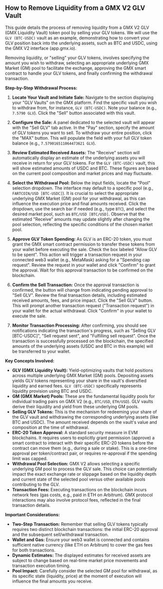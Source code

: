 ## How to Remove Liquidity from a GMX V2 GLV Vault

This guide details the process of removing liquidity from a GMX V2 GLV (GMX Liquidity Vault) token pool by selling your GLV tokens. We will use the `GLV (BTC-USDC)` vault as an example, demonstrating how to convert your GLV position back into the underlying assets, such as BTC and USDC, using the GMX V2 interface (app.gmx.io).

Removing liquidity, or "selling" your GLV tokens, involves specifying the amount you wish to withdraw, selecting an appropriate underlying GMX Market (GM) pool to facilitate the exchange, approving the GMX smart contract to handle your GLV tokens, and finally confirming the withdrawal transaction.

**Step-by-Step Withdrawal Process:**

1.  **Locate Your Vault and Initiate Sale:** Navigate to the section displaying your "GLV Vaults" on the GMX platform. Find the specific vault you wish to withdraw from, for instance, `GLV (BTC-USDC)`. Note your balance (e.g., `7.5790 GLV`). Click the "Sell" button associated with this vault.

2.  **Configure the Sale:** A panel dedicated to the selected vault will appear with the "Sell GLV" tab active. In the "Pay" section, specify the amount of GLV tokens you want to sell. To withdraw your entire position, click the "MAX" button. This will populate the field with your full GLV token balance (e.g., `7.579016511064473621 GLV`).

3.  **Review Estimated Received Assets:** The "Receive" section will automatically display an estimate of the underlying assets you will receive in return for your GLV tokens. For the `GLV (BTC-USDC)` vault, this will show estimated amounts of USDC and BTC. These figures are based on the current pool composition and market prices and may fluctuate.

4.  **Select the Withdrawal Pool:** Below the input fields, locate the "Pool" selection dropdown. The interface may default to a specific pool (e.g., `FARTCOIN/USD [BTC-USDC]`). It is crucial to select the appropriate underlying GMX Market (GM) pool for your withdrawal, as this can influence the execution price and final amounts received. Click the dropdown, use the search bar if needed (e.g., type `BTC`), and select the desired market pool, such as `BTC/USD [BTC/USD]`. Observe that the estimated "Receive" amounts may update slightly after changing the pool selection, reflecting the specific conditions of the chosen market pool.

5.  **Approve GLV Token Spending:** As GLV is an ERC-20 token, you must grant the GMX smart contract permission to transfer these tokens from your wallet before executing the sale. Check the box labeled "Allow GLV to be spent". This action will trigger a transaction request in your connected web3 wallet (e.g., MetaMask) asking for a "Spending cap request". Review the request in your wallet and click "Confirm" to grant the approval. Wait for this approval transaction to be confirmed on the blockchain.

6.  **Confirm the Sell Transaction:** Once the approval transaction is confirmed, the button will change from indicating pending approval to "Sell GLV". Review the final transaction details, including estimated received amounts, fees, and price impact. Click the "Sell GLV" button. This will prompt another transaction request ("Transaction request") in your wallet for the actual withdrawal. Click "Confirm" in your wallet to execute the sale.

7.  **Monitor Transaction Processing:** After confirming, you should see notifications indicating the transaction's progress, such as "Selling GLV [BTC-USDC]", "Sell request sent", and "Fulfilling sell request". Once the transaction is successfully processed on the blockchain, the specified amounts of the underlying assets (USDC and BTC in this example) will be transferred to your wallet.

**Key Concepts Involved:**

*   **GLV (GMX Liquidity Vault):** Yield-optimizing vaults that hold positions across multiple underlying GMX Market (GM) pools. Depositing assets yields GLV tokens representing your share in the vault's diversified liquidity and earned fees. `GLV (BTC-USDC)` specifically represents liquidity provision using BTC and USDC.
*   **GM (GMX Market) Pools:** These are the fundamental liquidity pools for individual trading pairs on GMX V2 (e.g., `BTC/USD`, `ETH/USD`). GLV vaults derive their liquidity and yield from these underlying GM pools.
*   **Selling GLV Tokens:** This is the mechanism for redeeming your share of the GLV vault and withdrawing the corresponding underlying assets (like BTC and USDC). The amount received depends on the vault's value and composition at the time of withdrawal.
*   **ERC-20 Token Approval:** A standard security measure in EVM blockchains. It requires users to explicitly grant permission (approve) a smart contract to interact with their specific ERC-20 tokens before the contract can move them (e.g., during a sale or stake). This is a one-time approval per token/contract pair, or requires re-approval if the spending limit was capped.
*   **Withdrawal Pool Selection:** GMX V2 allows selecting a specific underlying GM pool to process the GLV sale. This choice can potentially impact the exact exchange rate or slippage based on the liquidity depth and current state of the selected pool versus other available pools contributing to the GLV.
*   **Transaction Fees:** Executing transactions on the blockchain incurs network fees (gas costs, e.g., paid in ETH on Arbitrum). GMX protocol interactions may also involve protocol fees, reflected in the final transaction details.

**Important Considerations:**

*   **Two-Step Transaction:** Remember that selling GLV tokens typically requires two distinct blockchain transactions: the initial ERC-20 approval and the subsequent sell/withdrawal transaction.
*   **Wallet and Gas:** Ensure your web3 wallet is connected and contains sufficient native currency (like ETH on Arbitrum) to cover the gas fees for both transactions.
*   **Dynamic Estimates:** The displayed estimates for received assets are subject to change based on real-time market price movements and transaction execution timing.
*   **Pool Impact:** Carefully consider the selected GM pool for withdrawal, as its specific state (liquidity, price) at the moment of execution will influence the final amounts you receive.